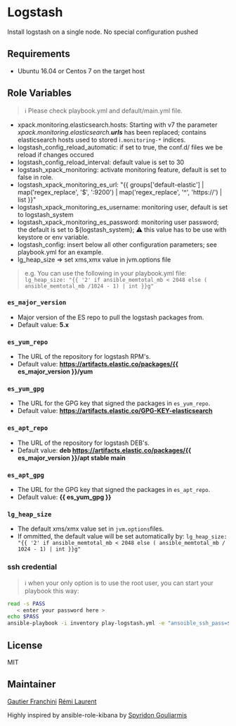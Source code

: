 # Logstash

Install logstash on a single node. No special configuration pushed

## Requirements

* Ubuntu 16.04 or Centos 7 on the target host

## Role Variables
> :information_source: Please check playbook.yml and default/main.yml file.

- xpack.monitoring.elasticsearch.hosts: Starting with v7 the parameter *xpack.monitoring.elasticsearch.__urls__* has been replaced; contains elasticsearch hosts used to stored i`.monitoring-*` indices.
- logstash_config_reload_automatic: if set to true, the conf.d/ files we be reload if changes occured
- logstash_config_reload_interval: default value is set to 30
- logstash_xpack_monitoring: activate monitoring feature, default is set to false in role. 
- logstash_xpack_monitoring_es_url: "{{ groups['default-elastic'] | map('regex_replace', '$', ':9200') |  map('regex_replace', '^', 'https://') | list }}"
- logstash_xpack_monitoring_es_username: monitoring user, default is set to logstash_system
- logstash_xpack_monitoring_es_password: monitoring user password; the default is set to ${logstash_system}; :warning: this value has to be use with keystore or env variable.
- logstash_config: insert below all other configuration parameters; see playbook.yml for an example.
- lg_heap_size => set xms,xmx value in jvm.options file

> e.g. You can use the following in your playbook.yml file: `lg_heap_size: "{{ '2' if ansible_memtotal_mb < 2048 else ( ansible_memtotal_mb /1024 - 1) | int }}g"`


### `es_major_version`

- Major version of the ES repo to pull the logstash packages from.
- Default value: **5.x**

### `es_yum_repo`

- The URL of the repository for logstash RPM's.
- Default value: **https://artifacts.elastic.co/packages/{{ es_major_version }}/yum**

### `es_yum_gpg`

- The URL for the GPG key that signed the packages in `es_yum_repo`.
- Default value: **https://artifacts.elastic.co/GPG-KEY-elasticsearch**

### `es_apt_repo`

- The URL of the repository for logstash DEB's.
- Default value: **deb https://artifacts.elastic.co/packages/{{ es_major_version }}/apt stable main**

### `es_apt_gpg`

- The URL for the GPG key that signed the packages in `es_apt_repo`.
- Default value: **{{ es_yum_gpg }}**

### `lg_heap_size`

- The default xms/xmx value set in `jvm.options`files.
- If ommitted, the default value will be set automatically by: 
`lg_heap_size: "{{ '2' if ansible_memtotal_mb < 2048 else ( ansible_memtotal_mb / 1024 - 1) | int }}g"`

### ssh credential
> :information_source: when your only option is to use the root user, you can start your playbook this way:

```bash
read -s PASS
   < enter your password here >
echo $PASS
ansible-playbook -i inventory play-logstash.yml -e "ansoible_ssh_pass=$PASS" --check --diff
```

## License

MIT

## Maintainer

[Gautier Franchini](mailto:gautier.franchini@data-essential.com)
[Rémi Laurent](mailto:remi.laurent@data-essential.com)

Highly inspired by ansible-role-kibana by [Spyridon Gouliarmis](mailto:spyridon.gouliarmis@data-essential.com)
